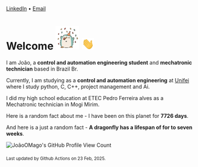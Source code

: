 [LinkedIn](https://www.linkedin.com/in/joão-pedro-gozzoli-b95641301/) &bull;
[Email](joaopedrogozzoli@gmail.com)

# Welcome <img src="happy.gif" height="64px" /> <img src="wave.gif" height="32px" />

I am João, a  **control and automation engineering student** and **mechatronic technician** based in Brazil Br.

Currently, I am studying as a **control and automation engineering** at [Unifei](https://unifei.edu.br) where I study python, C, C++, project management and Ai.

I did my high school education at ETEC Pedro Ferreira alves as a Mechatronic technician in Mogi Mirim.

Here is a random fact about me - I have been on this planet for **7726 days**.

And here is a just a random fact -  **A dragonfly has a lifespan of for to seven weeks**.

![JoãoOMago's GitHub Profile View Count](https://komarev.com/ghpvc/?username=JoaoOMago)

<sub>Last updated by Github Actions on 23 Feb, 2025.</sub>

